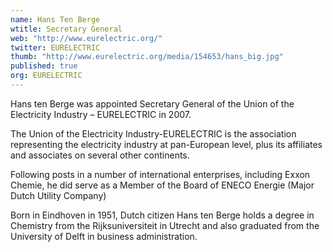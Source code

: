 ```yaml
---
name: Hans Ten Berge
wtitle: Secretary General
web: "http://www.eurelectric.org/"
twitter: EURELECTRIC
thumb: "http://www.eurelectric.org/media/154653/hans_big.jpg"
published: true
org: EURELECTRIC
---
```




Hans ten Berge was appointed Secretary General of the Union of the Electricity Industry – EURELECTRIC in 2007. 

The Union of the Electricity Industry-EURELECTRIC is the association representing the electricity industry at pan-European level, plus its affiliates and associates on several other continents. 

Following posts in a number of international enterprises, including Exxon Chemie, he did serve as a Member of the Board of ENECO Energie (Major Dutch Utility Company)

Born in Eindhoven in 1951, Dutch citizen Hans ten Berge holds a degree in Chemistry from the Rijksuniversiteit in Utrecht and also graduated from the University of Delft in business administration.
